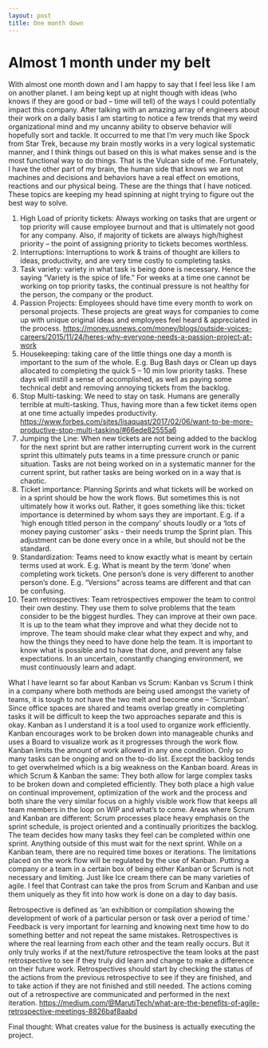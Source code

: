 ```yaml
---
layout: post
title: One month down
---
```

# Almost 1 month under my belt

With almost one month down and I am happy to say that I feel less like I am on another planet. I am being kept up at night though with ideas (who knows if they are good or bad – time will tell) of the ways I could potentially impact this company.
After talking with an amazing array of engineers about their work on a daily basis I am starting to notice a few trends that my weird organizational mind and my uncanny ability to observe behavior will hopefully sort and tackle.
It occurred to me that I’m very much like Spock from Star Trek, because my brain mostly works in a very logical systematic manner, and I think things out based on this is what makes sense and is the most functional way to do things. That is the Vulcan side of me. Fortunately, I have the other part of my brain, the human side that knows we are not machines and decisions and behaviors have a real effect on emotions, reactions and our physical being.
These are the things that I have noticed. These topics are keeping my head spinning at night trying to figure out the best way to solve.
1. High Load of priority tickets: Always working on tasks that are urgent or top priority will cause employee burnout and that is ultimately not good for any company. Also, if majority of tickets are always high/highest priority – the point of assigning priority to tickets becomes worthless.
2. Interruptions: Interruptions to work & trains of thought are killers to ideas, productivity, and are very time costly to completing tasks.
3. Task variety: variety in what task is being done is necessary. Hence the saying “Variety is the spice of life.” For weeks at a time one cannot be working on top priority tasks, the continual pressure is not healthy for the person, the company or the product.
4. Passion Projects: Employees should have time every month to work on personal projects. These projects are great ways for companies to come up with unique original ideas and employees feel heard & appreciated in the process. 
https://money.usnews.com/money/blogs/outside-voices-careers/2015/11/24/heres-why-everyone-needs-a-passion-project-at-work
5. Housekeeping: taking care of the little things one day a month is important to the sum of the whole. E.g. Bug Bash days or Clean up days allocated to completing the quick 5 – 10 min low priority tasks. These days will instill a sense of accomplished, as well as paying some technical debt and removing annoying tickets from the backlog.
6. Stop Multi-tasking: We need to stay on task. Humans are generally terrible at multi-tasking. Thus, having more than a few ticket items open at one time actually impedes productivity. 
https://www.forbes.com/sites/lisaquast/2017/02/06/want-to-be-more-productive-stop-multi-tasking/#66ede82555a6
7. Jumping the Line: When new tickets are not being added to the backlog for the next sprint but are rather interrupting current work in the current sprint this ultimately puts teams in a time pressure crunch or panic situation. Tasks are not being worked on in a systematic manner for the current sprint, but rather tasks are being worked on in a way that is chaotic.
8. Ticket importance: Planning Sprints and what tickets will be worked on in a sprint should be how the work flows. But sometimes this is not ultimately how it works out. Rather, it goes something like this: ticket importance is determined by whom says they are important. E.g. if a ‘high enough titled person in the company’ shouts loudly or a ‘lots of money paying customer’ asks - their needs trump the Sprint plan. This adjustment can be done every once in a while, but should not be the standard.
9. Standardization: Teams need to know exactly what is meant by certain terms used at work. E.g. What is meant by the term ‘done’ when completing work tickets. One person’s done is very different to another person’s done. E.g. “Versions” across teams are different and that can be confusing.
10. Team retrospectives: Team retrospectives empower the team to control their own destiny. They use them to solve problems that the team consider to be the biggest hurdles. They can improve at their own pace. It is up to the team what they improve and what they decide not to improve. The team should make clear what they expect and why, and how the things they need to have done help the team. It is important to know what is possible and to have that done, and prevent any false expectations. In an uncertain, constantly changing environment, we must continuously learn and adapt.

What I have learnt so far about Kanban vs Scrum:
Kanban vs Scrum
I think in a company where both methods are being used amongst the variety of teams, it is tough to not have the two melt and become one – ‘Scrumban’. 
Since office spaces are shared and teams overlap greatly in completing tasks it will be difficult to keep the two approaches separate and this is okay.
Kanban as I understand it is a tool used to organize work efficiently. Kanban encourages work to be broken down into manageable chunks and uses a Board to visualize work as it progresses through the work flow. Kanban limits the amount of work allowed in any one condition. Only so many tasks can be ongoing and on the to-do list. Except the backlog tends to get overwhelmed which is a big weakness on the Kanban board.
Areas in which Scrum & Kanban the same:
They both allow for large complex tasks to be broken down and completed efficiently. They both place a high value on continual improvement, optimization of the work and the process and both share the very similar focus on a highly visible work flow that keeps all team members in the loop on WIP and what’s to come.
Areas where Scrum and Kanban are different:
Scrum processes place heavy emphasis on the sprint schedule, is project oriented and a continually prioritizes the backlog. The team decides how many tasks they feel can be completed within one sprint. Anything outside of this must wait for the next sprint. 
While on a Kanban team, there are no required time boxes or iterations. The limitations placed on the work flow will be regulated by the use of Kanban.
Putting a company or a team in a certain box of being either Kanban or Scrum is not necessary and limiting. Just like Ice cream there can be many varieties of agile. I feel that Contrast can take the pros from Scrum and Kanban and use them uniquely as they fit into how work is done on a day to day basis.


Retrospective is defined as ‘an exhibition or compilation showing the development of work of a particular person or task over a period of time.’ Feedback is very important for learning and knowing next time how to do something better and not repeat the same mistakes. Retrospectives is where the real learning from each other and the team really occurs. But it only truly works if at the next/future retrospective the team looks at the past retrospective to see if they truly did learn and change to make a difference on their future work. Retrospectives should start by checking the status of the actions from the previous retrospective to see if they are finished, and to take action if they are not finished and still needed. The actions coming out of a retrospective are communicated and performed in the next iteration.
https://medium.com/@MarutiTech/what-are-the-benefits-of-agile-retrospective-meetings-8826baf8aabd

Final thought: What creates value for the business is actually executing the project.

